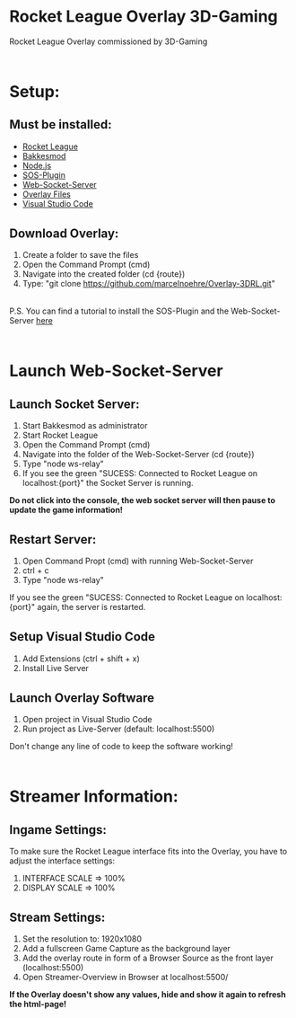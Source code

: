 # Rocket League Overlay 3D-Gaming
<p style="margin-top: 0; margin-bottom: 4rem">Rocket League Overlay commissioned by 3D-Gaming</p>

# Setup:

## Must be installed:
<ul style="margin-bottom: 2rem">
    <li><a href="https://www.rocketleague.com/">Rocket League</a></li>
    <li><a href="https://www.bakkesmod.com/">Bakkesmod</a></li>
    <li><a href="https://nodejs.org/en/">Node.js</a></li>
    <li><a href="https://gitlab.com/bakkesplugins/sos/sos-plugin">SOS-Plugin</a></li>
    <li><a href="https://gitlab.com/bakkesplugins/sos/sos-ws-relay">Web-Socket-Server</a></li>
    <li><a href="https://github.com/marcelnoehre/Overlay-3DRL.git">Overlay Files</a></li>
    <li><a href="https://code.visualstudio.com/">Visual Studio Code</a></li>
</ul>

## Download Overlay:
1) Create a folder to save the files
2) Open the Command Prompt (cmd)
3) Navigate into the created folder (cd {route})
4) Type: "git clone https://github.com/marcelnoehre/Overlay-3DRL.git"
<p style="margin-bottom: 2rem"></p>

<p style="margin-bottom: 4rem">
P.S. You can find a tutorial to install the SOS-Plugin and the Web-Socket-Server 
<a href="https://www.youtube.com/watch?v=QE816DBuwI4&t">here</a>
</p>

# Launch Web-Socket-Server

## Launch Socket Server:
1) Start Bakkesmod as administrator
2) Start Rocket League
3) Open the Command Prompt (cmd)
4) Navigate into the folder of the Web-Socket-Server (cd {route})
5) Type "node ws-relay" 
6) If you see the green "SUCESS: Connected to Rocket League on localhost:{port}" the Socket Server is running.

**Do not click into the console, the web socket server will then pause to update the game information!**
<p  style="margin-bottom: 2rem"></p>

## Restart Server:
1) Open Command Propt (cmd) with running Web-Socket-Server 
2) ctrl + c
3) Type "node ws-relay"
<p style="margin-bottom: 2rem">If you see the green "SUCESS: Connected to Rocket League on localhost:{port}" again, the server is restarted.</p>

## Setup Visual Studio Code
1) Add Extensions (ctrl + shift + x)
2) Install Live Server
<p style="margin-bottom: 2rem"></p>

## Launch Overlay Software
1) Open project in Visual Studio Code
2) Run project as Live-Server (default: localhost:5500)
<p style="margin-bottom: 4rem">Don't change any line of code to keep the software working!</p>

# Streamer Information:

## Ingame Settings:
To make sure the Rocket League interface fits into the Overlay, you have to adjust the interface settings:
1) INTERFACE SCALE => 100%
2) DISPLAY SCALE => 100%
<p style="margin-bottom: 2rem"></p>

## Stream Settings:
1) Set the resolution to: 1920x1080
2) Add a fullscreen Game Capture as the background layer
3) Add the overlay route in form of a Browser Source as the front layer (localhost:5500)
4) Open Streamer-Overview in Browser at localhost:5500/

**If the Overlay doesn't show any values, hide and show it again to refresh the html-page!**